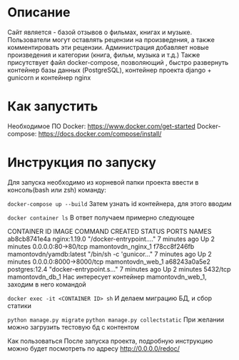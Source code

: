 # Описание
Сайт является - базой отзывов о фильмах, книгах и музыке. Пользователи могут оставлять рецензии на произведения, а также комментировать эти рецензии. Администрация добавляет новые произведения и категории (книга, фильм, музыка и т.д.) Также присутствует файл docker-compose, позволяющий , быстро развернуть контейнер базы данных (PostgreSQL), контейнер проекта django + gunicorn и контейнер nginx

# Как запустить
Необходимое ПО
Docker: https://www.docker.com/get-started
Docker-compose: https://docs.docker.com/compose/install/

# Инструкция по запуску
Для запуска необходимо из корневой папки проекта ввести в консоль(bash или zsh) команду:

`docker-compose up --build`
Затем узнать id контейнера, для этого вводим

`docker container ls`
В ответ получаем примерно следующее

CONTAINER ID   IMAGE                     COMMAND                  CREATED         STATUS         PORTS                    NAMES
ab8cb8741e4a   nginx:1.19.0              "/docker-entrypoint.…"   7 minutes ago   Up 2 minutes   0.0.0.0:80->80/tcp       mamontovdn_nginx_1
f78cc8f246fb   mamontovdn/yamdb:latest   "/bin/sh -c 'gunicor…"   7 minutes ago   Up 2 minutes   0.0.0.0:8000->8000/tcp   mamontovdn_web_1
a68243a0a5e2   postgres:12.4             "docker-entrypoint.s…"   7 minutes ago   Up 2 minutes   5432/tcp                 mamontovdn_db_1
Нас интересует контейнер mamontovdn_web_1, заходим в него командой

`docker exec -it <CONTAINER ID> sh`
И делаем миграцию БД, и сбор статики

`python manage.py migrate`
`python manage.py collectstatic`
При желании можно загрузить тестовую бд с контентом

Как пользоваться
После запуска проекта, подробную инструкцию можно будет посмотреть по адресу http://0.0.0.0/redoc/
